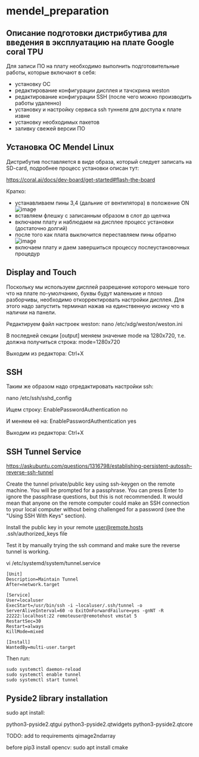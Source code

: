 # mendel_preparation

## Описание подготовки дистрибутива для введения в эксплуатацию на плате Google coral TPU

Для записи ПО на плату необходимо выполнить подготовительные работы, которые включают в себя:
- установку ОС
- редактирование конфигурации дисплея и тачскрина weston
- редактирование конфигурации SSH (после чего можно производить работы удаленно)
- установку и настройку сервиса ssh туннеля для доступа к плате извне
- установку необходимых пакетов
- заливку свежей версии ПО

## Установка ОС Mendel Linux

Дистрибутив поставляется в виде образа, который следует записать на SD-card, подробнее процесс установки описан тут:

https://coral.ai/docs/dev-board/get-started#flash-the-board

Кратко: 
- устанавливаем пины 3,4 (дальние от вентилятора) в положение ON
![image](https://user-images.githubusercontent.com/79811164/168913322-d1c59bb0-f0c7-47f5-9f94-d3793eca2274.png)
- вставляем флешку с записанным образом в слот до щелчка
- включаем плату и наблюдаем на дисплее процесс установки (достаточно долгий)
- после того как плата выключится переставляем пины обратно
![image](https://user-images.githubusercontent.com/79811164/168913566-2791b2ec-a91d-443e-bbba-88794d5b79e0.png)
- включаем плату и даем завершиться процессу послеустановочных процедур


## Display and Touch

Поскольку мы используем дисплей разрешение которого меньше того что на плате по-умолчанию, буквы будут маленькие и плохо разборчивы, необходимо откорректировать настройки дисплея. Для этого надо запустить терминал нажав на единственную иконку что в наличии на панели.

Редактируем файл настроек weston:
nano /etc/xdg/weston/weston.ini

В последней секции [output] меняем значение mode на 1280x720, т.е. должна получиться строка:
mode=1280x720

Выходим из редактора: Ctrl+X

## SSH

Таким же образом надо отредактировать настройки ssh: 

nano /etc/ssh/sshd_config

Ищем строку: EnablePasswordAuthentication no

И меняем её на: EnablePasswordAuthentication yes

Выходим из редактора: Ctrl+X

## SSH Tunnel Service

https://askubuntu.com/questions/1316798/establishing-persistent-autossh-reverse-ssh-tunnel

Create the tunnel private/public key using ssh-keygen on the remote machine. You will be prompted for a passphrase. You can press Enter to ignore the passphrase questions, but this is not recommended. It would mean that anyone on the remote computer could make an SSH connection to your local computer without being challenged for a password (see the "Using SSH With Keys" section).

Install the public key in your remote user@remote.hosts .ssh/authorized_keys file

Test it by manually trying the ssh command and make sure the reverse tunnel is working.

vi /etc/systemd/system/tunnel.service

```
[Unit]
Description=Maintain Tunnel
After=network.target

[Service]
User=localuser
ExecStart=/usr/bin/ssh -i ~localuser/.ssh/tunnel -o ServerAliveInterval=60 -o ExitOnForwardFailure=yes -gnNT -R 22222:localhost:22 remoteuser@remotehost vmstat 5
RestartSec=30
Restart=always
KillMode=mixed

[Install]
WantedBy=multi-user.target
```

Then run:

```
sudo systemctl daemon-reload
sudo systemctl enable tunnel
sudo systemctl start tunnel
```

## Pyside2 library installation
sudo apt install:

python3-pyside2.qtgui
python3-pyside2.qtwidgets
python3-pyside2.qtcore

TODO: add to requirements qimage2ndarray

before pip3 install opencv: sudo apt install cmake
